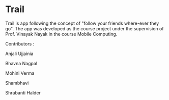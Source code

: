 # Trail
Trail is app following the concept of "follow your friends where-ever they go". The app was developed as the course project under the supervision of Prof. Vinayak Nayak in the course Mobile Computing.

Contributors :

Anjali Ujjainia

Bhavna Nagpal

Mohini Verma

Shambhavi

Shrabanti Halder
